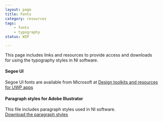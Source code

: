 ```yaml
---
layout: page
title: Fonts
category: resources
tags:
    - fonts
    - typography
status: WIP

---
```


This page includes links and resources to provide access and downloads for using the typography styles in NI software.
#### Segoe UI
Segoe UI fonts are available from Microsoft at [Design toolkits and resources for UWP apps](https://docs.microsoft.com/en-us/windows/uwp/design-downloads/index)

#### Paragraph styles for Adobe Illustrator
This file includes paragraph styles used in NI software.  
<a href='../../ni-paragraph-styles.ai.zip'>Download the paragraph styles</a>


